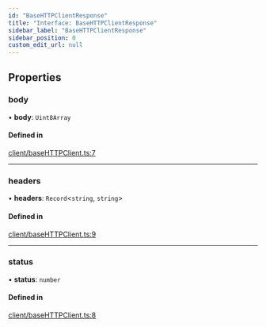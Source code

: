 ```yaml
---
id: "BaseHTTPClientResponse"
title: "Interface: BaseHTTPClientResponse"
sidebar_label: "BaseHTTPClientResponse"
sidebar_position: 0
custom_edit_url: null
---
```


## Properties

### body

• **body**: `Uint8Array`

#### Defined in

[client/baseHTTPClient.ts:7](https://github.com/joe-p/js-algorand-sdk/blob/6a3021f/src/client/baseHTTPClient.ts#L7)

___

### headers

• **headers**: `Record`<`string`, `string`\>

#### Defined in

[client/baseHTTPClient.ts:9](https://github.com/joe-p/js-algorand-sdk/blob/6a3021f/src/client/baseHTTPClient.ts#L9)

___

### status

• **status**: `number`

#### Defined in

[client/baseHTTPClient.ts:8](https://github.com/joe-p/js-algorand-sdk/blob/6a3021f/src/client/baseHTTPClient.ts#L8)
